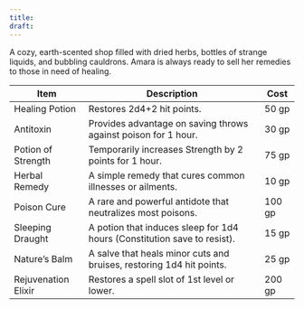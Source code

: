 ```yaml
---
title: 
draft:
---
```

A cozy, earth-scented shop filled with dried herbs, bottles of strange liquids, and bubbling cauldrons. Amara is always ready to sell her remedies to those in need of healing.

|**Item**|**Description**|**Cost**|
|---|---|---|
|Healing Potion|Restores 2d4+2 hit points.|50 gp|
|Antitoxin|Provides advantage on saving throws against poison for 1 hour.|30 gp|
|Potion of Strength|Temporarily increases Strength by 2 points for 1 hour.|75 gp|
|Herbal Remedy|A simple remedy that cures common illnesses or ailments.|10 gp|
|Poison Cure|A rare and powerful antidote that neutralizes most poisons.|100 gp|
|Sleeping Draught|A potion that induces sleep for 1d4 hours (Constitution save to resist).|15 gp|
|Nature’s Balm|A salve that heals minor cuts and bruises, restoring 1d4 hit points.|25 gp|
|Rejuvenation Elixir|Restores a spell slot of 1st level or lower.|200 gp|
